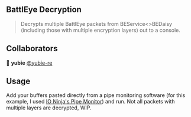 ## BattlEye Decryption

> Decrypts multiple BattlEye packets from BEService<>BEDaisy (including those with multiple encryption layers) out to a console.

## Collaborators

👤 **yubie** [@yubie-re](https://github.com/yubie-re)

## Usage
Add your buffers pasted directly from a pipe monitoring software (for this example, I used [IO Ninja's Pipe Monitor](https://ioninja.com/downloads.html)) and run. Not all packets with multiple layers are decrypted, WIP.

